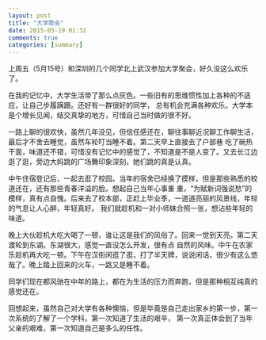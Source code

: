 ```yaml
---
layout: post
title: "大学聚会"
date: 2015-05-19 01:32
comments: true
categories: [summary]
---
```

上周五（5月15号）和深圳的几个同学北上武汉参加大学聚会，好久没这么欢乐了。

在我的记忆中，大学生活带了那么点灰色。一些旧有的思维惯性加上各种的不适应，让自己步履蹒跚。还好有一群很好的同学，
总有机会充满各种欢乐。大学本是个增长见闻，结交真挚的地方，可惜自己当时做的很不好。

一路上聊的很欢快，虽然几年没见，但信任感还在，聊往事聊近况聊工作聊生活，最后才不舍去睡觉，虽然车轮叮当睡不着。第二天早上直接去了户部巷
吃了碗热干面，味道还不错，可惜没有记忆中的感觉了，不知道是不是人变了。又去长江边逛了逛，旁边大妈跳的广场舞印象深刻，她们跳的真是认真。

中午住宿登记后，一起去逛了校园。当年的宿舍已经换了摸样，但是那些熟悉的校道还在，还有那些青春洋溢的脸。想起自己当年心事重
重，“为赋新词强说愁”的模样，真有点自愧。后来去了校本部，正赶上毕业季，一道道亮丽的风景线，年轻的气息让人心醉，年轻真好。
我们就趁机和一对小师妹合照一张，想沾些年轻的味道。

晚上大伙趁机大吃大喝了一顿，谁让这是我们的风俗了。回来一觉到天亮。第二天渡轮到东湖。东湖很大，感觉一直没怎么开发，很有点
自然的风味。中午在农家乐趁机再大吃一顿。下午在汉街闲逛了逛，打了半天牌，说说闲话，很少有这么悠哉了。晚上踏上回来的火车，一路又是睡不着。

同学们现在都风驰在中年的路上，都在为生活的压力而奔跑，但是那种相互纯真的感觉还在。

回想起来，虽然自己对大学有各种懊恼，但是毕竟是自己走出家乡的第一步，第一次系统的了解了一个学科，第一次知道了生活的艰辛，
第一次真正体会到了当年父亲的艰难，第一次知道自己是多么的任性。
